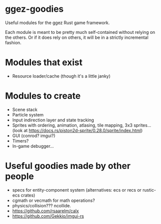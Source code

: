 # ggez-goodies

Useful modules for the ggez Rust game framework.

Each module is meant to be pretty much self-contained without relying on the others.
Or if it does rely on others, it will be in a strictly incremental fashion.

# Modules that exist

* Resource loader/cache (though it's a little janky)

# Modules to create

* Scene stack
* Particle system
* Input indirection layer and state tracking
* Sprites with ordering, animation, atlasing, tile mapping, 3x3 sprites... (look at
https://docs.rs/piston2d-sprite/0.28.0/sprite/index.html)
* GUI (conrod? imgui?)
* Timers?
* In-game debugger...

# Useful goodies made by other people

* specs for entity-component system (alternatives: ecs or recs or rustic-ecs crates)
* cgmath or vecmath for math operations?
* physics/collision???  ncollide.
* https://github.com/rsaarelm/calx
* https://github.com/Gekkio/imgui-rs
